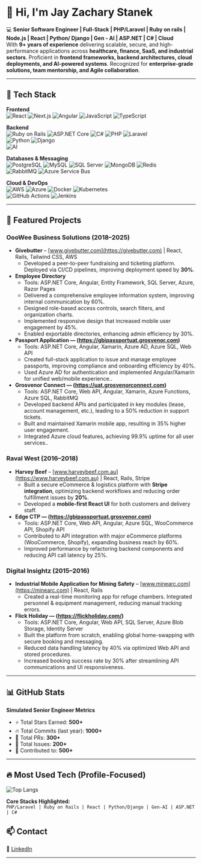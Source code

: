 # 👋 Hi, I'm Jay Zachary Stanek  

💻 **Senior Software Engineer | Full-Stack | PHP/Laravel | Ruby on rails | Node.js | React | Python/ Django | Gen - AI | ASP.NET | C# | Cloud**  
With **9+ years of experience** delivering scalable, secure, and high-performance applications across **healthcare, finance, SaaS, and industrial sectors**. Proficient in **frontend frameworks, backend architectures, cloud deployments, and AI-powered systems**. Recognized for **enterprise-grade solutions, team mentorship, and Agile collaboration**.  

---

## 🚀 Tech Stack  

**Frontend**  
![React](https://img.shields.io/badge/-React-61DAFB?logo=react&logoColor=black) 
![Next.js](https://img.shields.io/badge/-Next.js-000000?logo=nextdotjs) 
![Angular](https://img.shields.io/badge/-Angular-DD0031?logo=angular&logoColor=white) 
![JavaScript](https://img.shields.io/badge/-JavaScript-F7DF1E?logo=javascript&logoColor=black) 
![TypeScript](https://img.shields.io/badge/-TypeScript-3178C6?logo=typescript&logoColor=white)  

**Backend**  
![Ruby on Rails](https://img.shields.io/badge/-Ruby%20on%20Rails-D30001?logo=rubyonrails&logoColor=white) 
![ASP.NET Core](https://img.shields.io/badge/-ASP.NET%20Core-512BD4?logo=dotnet&logoColor=white) 
![C#](https://img.shields.io/badge/-C%23-239120?logo=c-sharp&logoColor=white) 
![PHP](https://img.shields.io/badge/-PHP-777BB4?logo=php&logoColor=white) 
![Laravel](https://img.shields.io/badge/-Laravel-FF2D20?logo=laravel&logoColor=white)  
![Python](https://img.shields.io/badge/-Python-3776AB?logo=python&logoColor=white) 
![Django](https://img.shields.io/badge/-Django-092E20?logo=django&logoColor=white)  
![AI](https://img.shields.io/badge/-Generative%20AI-412991?logo=openai&logoColor=white)  

**Databases & Messaging**  
![PostgreSQL](https://img.shields.io/badge/-PostgreSQL-336791?logo=postgresql&logoColor=white) 
![MySQL](https://img.shields.io/badge/-MySQL-4479A1?logo=mysql&logoColor=white) 
![SQL Server](https://img.shields.io/badge/-SQL%20Server-CC2927?logo=microsoftsqlserver&logoColor=white) 
![MongoDB](https://img.shields.io/badge/-MongoDB-47A248?logo=mongodb&logoColor=white) 
![Redis](https://img.shields.io/badge/-Redis-DC382D?logo=redis&logoColor=white)  
![RabbitMQ](https://img.shields.io/badge/-RabbitMQ-FF6600?logo=rabbitmq&logoColor=white) 
![Azure Service Bus](https://img.shields.io/badge/-Azure%20Service%20Bus-0078D4?logo=microsoftazure&logoColor=white)  

**Cloud & DevOps**  
![AWS](https://img.shields.io/badge/-AWS-FF9900?logo=amazonaws&logoColor=white) 
![Azure](https://img.shields.io/badge/-Azure-0078D4?logo=microsoftazure&logoColor=white) 
![Docker](https://img.shields.io/badge/-Docker-2496ED?logo=docker&logoColor=white) 
![Kubernetes](https://img.shields.io/badge/-Kubernetes-326CE5?logo=kubernetes&logoColor=white)  
![GitHub Actions](https://img.shields.io/badge/-GitHub%20Actions-2088FF?logo=githubactions&logoColor=white) 
![Jenkins](https://img.shields.io/badge/-Jenkins-D24939?logo=jenkins&logoColor=white) 

---

## 📂 Featured Projects  

### **OooWee Business Solutions (2018–2025)**  
- **Givebutter** – [www.givebutter.com](https://givebutter.com) | React, Rails, Tailwind CSS, AWS  
  - Developed a peer-to-peer fundraising and ticketing platform. Deployed via CI/CD pipelines, improving deployment speed by **30%**.  
- **Employee Directory**
  - Tools: ASP.NET Core, Angular, Entity Framework, SQL Server, Azure, Razor Pages
  - Delivered a comprehensive employee information system, improving internal communication by 60%.
  - Designed role-based access controls, search filters, and organization charts.
  - Implemented responsive design that increased mobile user engagement by 45%.
  - Enabled exportable directories, enhancing admin efficiency by 30%.  
- **Passport Application — (https://gbipassportuat.grosvenor.com)**
  - Tools: ASP.NET Core, Angular, Xamarin, Azure AD, Azure SQL, Web API
  - Created full-stack application to issue and manage employee passports, improving compliance and onboarding efficiency by 40%.
  - Used Azure AD for authentication and implemented Angular/Xamarin for unified web/mobile experience..  
- **Grosvenor Connect — (https://uat.grosvenorconnect.com)**
  - Tools: ASP.NET Core, Web API, Angular, Xamarin, Azure Functions, Azure SQL, RabbitMQ 
  - Developed backend APIs and participated in key modules (lease, account management, etc.), leading to a 50% reduction in support tickets.
  - Built and maintained Xamarin mobile app, resulting in 35% higher user engagement.
  - Integrated Azure cloud features, achieving 99.9% uptime for all user services..

### **Raval West (2016–2018)**  
- **Harvey Beef** – [www.harveybeef.com.au](https://www.harveybeef.com.au) | React, Rails, Stripe  
  - Built a secure eCommerce & logistics platform with **Stripe integration**, optimizing backend workflows and reducing order fulfillment issues by **20%**.  
  - Developed a **mobile-first React UI** for both customers and delivery staff. 
- **Edge CTP — (https://gbipassportuat.grosvenor.com)** 
  - Tools: ASP.NET Core, Web API, Angular, Azure SQL, WooCommerce API, Shopify API
  - Contributed to API integration with major eCommerce platforms (WooCommerce, Shopify), expanding business reach by 60%.
  - Improved performance by refactoring backend components and reducing API call latency by 25%.  

### **Digital Insightz (2015–2016)**  
- **Industrial Mobile Application for Mining Safety** – [www.minearc.com](https://minearc.com) | React, Rails  
  - Created a real-time monitoring app for refuge chambers. Integrated personnel & equipment management, reducing manual tracking errors.  
- **Flick Holiday — (https://flickholiday.com/)** 
  - Tools: ASP.NET Core, Angular, Web API, SQL Server, Azure Blob Storage, Identity Server
  - Built the platform from scratch, enabling global home-swapping with secure booking and messaging.
  - Reduced data handling latency by 40% via optimized Web API and stored procedures.
  - Increased booking success rate by 30% after streamlining API communications and UI responsiveness.

---

## 📊 GitHub Stats  

**Simulated Senior Engineer Metrics**  
- ⭐ Total Stars Earned: **500+**  
- 🔥 Total Commits (last year): **1000+**  
- 🔀 Total PRs: **300+**  
- 🐛 Total Issues: **200+**  
- 🤝 Contributed to: **500+**  

---

## 🔥 Most Used Tech (Profile-Focused)  

![Top Langs](https://github-readme-stats.vercel.app/api/top-langs/?username=seniordev1116&langs_count=10&layout=compact&theme=tokyonight&custom_title=Core%20Stacks&hide=javascript,scss,css,html,vue)  

**Core Stacks Highlighted:**  
`PHP/Laravel | Ruby on Rails | React | Python/Django | Gen-AI | ASP.NET | C#`  


## 📫 Contact  

🔗 [LinkedIn](https://www.linkedin.com/in/jay-stanek-7b2879354/)  

---
